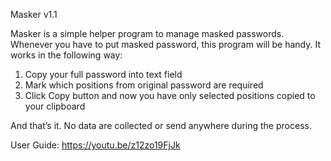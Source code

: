 Masker v1.1

Masker is a simple helper program to manage masked passwords. Whenever you have to put masked password, this program will be handy. It works in the following way:

1. Copy your full password into text field
2. Mark which positions from original password are required
3. Click Copy button and now you have only selected positions copied to your clipboard

And that’s it. No data are collected or send anywhere during the process.

User Guide: https://youtu.be/z12zo19FjJk
